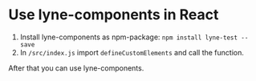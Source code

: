 # Use lyne-components in React

1. Install lyne-components as npm-package: `npm install lyne-test --save`
2. In `/src/index.js` import `defineCustomElements` and call the function.

After that you can use lyne-components.
